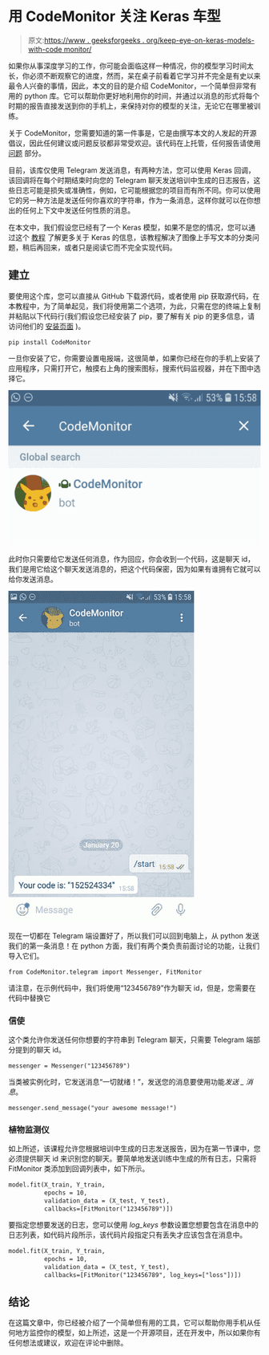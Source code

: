 # 用 CodeMonitor 关注 Keras 车型

> 原文:[https://www . geeksforgeeks . org/keep-eye-on-keras-models-with-code monitor/](https://www.geeksforgeeks.org/keeping-the-eye-on-keras-models-with-codemonitor/)

如果你从事深度学习的工作，你可能会面临这样一种情况，你的模型学习时间太长，你必须不断观察它的进度，然而，呆在桌子前看着它学习并不完全是有史以来最令人兴奋的事情，因此，本文的目的是介绍 CodeMonitor，一个简单但非常有用的 python 库。它可以帮助你更好地利用你的时间，并通过以消息的形式将每个时期的报告直接发送到你的手机上，来保持对你的模型的关注，无论它在哪里被训练。

关于 CodeMonitor，您需要知道的第一件事是，它是由撰写本文的人发起的开源倡议，因此任何建议或问题反驳都非常受欢迎。该代码在[](https://github.com/Lucasfrota/CodeMonitor)上托管，任何报告请使用 [问题](https://github.com/Lucasfrota/CodeMonitor/issues) 部分。

目前，该库仅使用 Telegram 发送消息，有两种方法，您可以使用 Keras 回调，该回调将在每个时期结束时向您的 Telegram 聊天发送培训中生成的日志报告，这些日志可能是损失或准确性，例如，它可能根据您的项目而有所不同。你可以使用它的另一种方法是发送任何你喜欢的字符串，作为一条消息，这样你就可以在你想出的任何上下文中发送任何性质的消息。

在本文中，我们假设您已经有了一个 Keras 模型，如果不是您的情况，您可以通过这个 [教程](https://elitedatascience.com/keras-tutorial-deep-learning-in-python) 了解更多关于 Keras 的信息，该教程解决了图像上手写文本的分类问题，稍后再回来，或者只是阅读它而不完全实现代码。

## 建立

要使用这个库，您可以直接从 GitHub 下载源代码，或者使用 pip 获取源代码，在本教程中，为了简单起见，我们将使用第二个选项，为此，只需在您的终端上复制并粘贴以下代码行(我们假设您已经安装了 pip，要了解有关 pip 的更多信息，请访问他们的 [安装页面](https://pip.pypa.io/en/stable/installing/) )。

```
pip install CodeMonitor
```

一旦你安装了它，你需要设置电报端，这很简单，如果你已经在你的手机上安装了应用程序，只需打开它，触摸右上角的搜索图标，搜索代码监视器，并在下图中选择它。

![](img/f78a266ab967035f0e95788a4eaddc4b.png)

此时你只需要给它发送任何消息，作为回应，你会收到一个代码，这是聊天 id，我们是用它给这个聊天发送消息的，把这个代码保密，因为如果有谁拥有它就可以给你发送消息。

![](img/746c4c3c597498bef0c717caef9b43d5.png)

现在一切都在 Telegram 端设置好了，所以我们可以回到电脑上，从 python 发送我们的第一条消息！在 python 方面，我们有两个类负责前面讨论的功能，让我们导入它们。

```
from CodeMonitor.telegram import Messenger, FitMonitor
```

请注意，在示例代码中，我们将使用“123456789”作为聊天 id，但是，您需要在代码中替换它

### **信使**

这个类允许你发送任何你想要的字符串到 Telegram 聊天，只需要 Telegram 端部分提到的聊天 id。

```
messenger = Messenger("123456789")
```

当类被实例化时，它发送消息“一切就绪！”，发送您的消息要使用功能*发送 _ 消息*。

```
messenger.send_message("your awesome message!")
```

### 植物监测仪

如上所述，该课程允许您根据培训中生成的日志发送报告，因为在第一节课中，您必须提供聊天 id 来识别您的聊天。要简单地发送训练中生成的所有日志，只需将 FitMonitor 类添加到回调列表中，如下所示。

```
model.fit(X_train, Y_train,          
          epochs = 10,
          validation_data = (X_test, Y_test), 
          callbacks=[FitMonitor("123456789")])
```

要指定您想要发送的日志，您可以使用 *log_keys* 参数设置您想要包含在消息中的日志列表，如代码片段所示，该代码片段指定只有丢失才应该包含在消息中。

```
model.fit(X_train, Y_train,          
          epochs = 10,
          validation_data = (X_test, Y_test), 
          callbacks=[FitMonitor("123456789", log_keys=["loss"])])
```

## 结论

在这篇文章中，你已经被介绍了一个简单但有用的工具，它可以帮助你用手机从任何地方监控你的模型，如上所述，这是一个开源项目，还在开发中，所以如果你有任何想法或建议，欢迎在评论中删除。